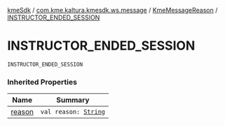 [kmeSdk](../../index.md) / [com.kme.kaltura.kmesdk.ws.message](../index.md) / [KmeMessageReason](index.md) / [INSTRUCTOR_ENDED_SESSION](./-i-n-s-t-r-u-c-t-o-r_-e-n-d-e-d_-s-e-s-s-i-o-n.md)

# INSTRUCTOR_ENDED_SESSION

`INSTRUCTOR_ENDED_SESSION`

### Inherited Properties

| Name | Summary |
|---|---|
| [reason](reason.md) | `val reason: `[`String`](https://kotlinlang.org/api/latest/jvm/stdlib/kotlin/-string/index.html) |
